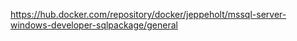 https://hub.docker.com/repository/docker/jeppeholt/mssql-server-windows-developer-sqlpackage/general
